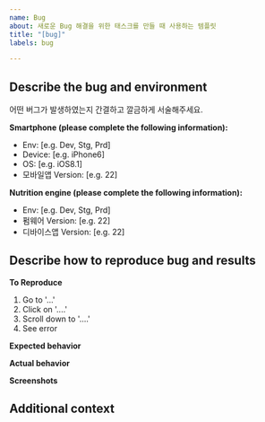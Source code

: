 ```yaml
---
name: Bug
about: 새로운 Bug 해결을 위한 태스크를 만들 때 사용하는 템플릿
title: "[bug]"
labels: bug

---
```


Describe the bug and environment
--------------------------------
어떤 버그가 발생하였는지 간결하고 깔금하게 서술해주세요.

**Smartphone (please complete the following information):**
 - Env: [e.g. Dev, Stg, Prd]
 - Device: [e.g. iPhone6]
 - OS: [e.g. iOS8.1]
 - 모바일앱 Version: [e.g. 22]

**Nutrition engine (please complete the following information):**
 - Env: [e.g. Dev, Stg, Prd]
 - 펌웨어 Version: [e.g. 22]
 - 디바이스앱 Version: [e.g. 22]

Describe how to reproduce bug and results
-----------------------------------------

**To Reproduce**
<!--해당 버그를 재현하기 위한 방법을 작성해주세요. 상세하게 작성 할수록, 확인 할 수 있는 정보가 많을 수록 좋습니다.-->
1. Go to '...'
2. Click on '....'
3. Scroll down to '....'
4. See error

**Expected behavior**
<!--예상한 결과물을 clear하게 작성해주세요.-->


**Actual behavior**
<!--버그가 발생했을 당시 결과물을 clear하게 작성해주세요.-->


**Screenshots**
<!--버그 상황을 인지 할 수 있는 스크린샷 혹은 동영상이 있으면 업로드 해주세요.-->


Additional context
------------------
<!--추가로 버그의 원인 파악을 위해서 제공할 수 있는 정보를 전달해주세요. (ex. 디바이스 슬롯 상태 등)-->
